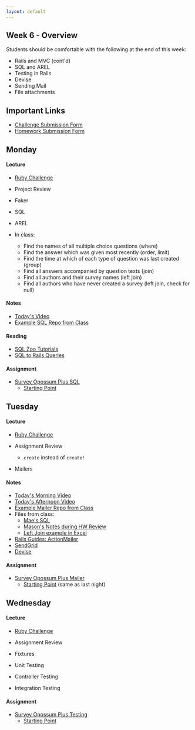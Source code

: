 ```yaml
---
layout: default
---
```


## Week 6 - Overview

Students should be comfortable with the following at the end of this week:

* Rails and MVC (cont'd)
* SQL and AREL
* Testing in Rails
* Devise
* Sending Mail
* File attachments

## Important Links

* [Challenge Submission Form](http://goo.gl/forms/fpcxQCtEqs)
* [Homework Submission Form](https://docs.google.com/forms/d/1lddv00AYx4z9ugJBYv1v2RG_JuMUpWEYPYjQGdCVdgQ/viewform?c=0&w=1)


## Monday

#### Lecture

* [Ruby Challenge](https://github.com/masonfmatthews/rails_assignments/blob/master/challenges/hash_challenge.rb)
* Project Review

* Faker
* SQL
* AREL

* In class:
  * Find the names of all multiple choice questions (where)
  * Find the answer which was given most recently (order, limit)
  * Find the time at which of each type of question was last created (group)
  * Find all answers accompanied by question texts (join)
  * Find all authors and their survey names (left join)
  * Find all authors who have never created a survey (left join, check for null)

#### Notes

* [Today's Video](https://www.youtube.com/watch?v=xJ7lYvRY_4w)
* [Example SQL Repo from Class](https://github.com/tiyd-rails-2015-01/survey_goat_example)

#### Reading

* [SQL Zoo Tutorials](http://sqlzoo.net/wiki/Main_Page)
* [SQL to Rails Queries](http://guides.rubyonrails.org/v3.2.13/active_record_querying.html)

#### Assignment

* [Survey Opossum Plus SQL](https://github.com/tiyd-rails-2015-01/survey_opossum_plus_sql)
  * [Starting Point](https://github.com/SurveyGoat/survey_goat)


## Tuesday

#### Lecture

* [Ruby Challenge](https://github.com/masonfmatthews/rails_assignments/blob/master/challenges/enumerable_challenge.rb)
* Assignment Review
  * `create` instead of `create!`

* Mailers

#### Notes

* [Today's Morning Video](http://youtu.be/Tds2ZWkmfHU)
* [Today's Afternoon Video](http://youtu.be/3EtcF_Av4YE)
* [Example Mailer Repo from Class](https://github.com/tiyd-rails-2015-01/mailer_example)
* Files from class:
  * [Mae's SQL](w6-2/mae.rb)
  * [Mason's Notes during HW Review](w6-2/sql_example.rb)
  * [Left Join example in Excel](w6-2/left_join.xlsx)
* [Rails Guides: ActionMailer](http://guides.rubyonrails.org/action_mailer_basics.html)
* [SendGrid](https://addons.heroku.com/sendgrid?utm_campaign=category&utm_medium=dashboard&utm_source=addons)
* [Devise](https://github.com/plataformatec/devise)

#### Assignment

* [Survey Opossum Plus Mailer](https://github.com/tiyd-rails-2015-01/survey_opossum_plus_mailer)
  * [Starting Point](https://github.com/SurveyGoat/survey_goat) (same as last night)


## Wednesday

#### Lecture

* [Ruby Challenge](https://github.com/masonfmatthews/rails_assignments/blob/master/challenges/double_loop_challenge.rb)
* Assignment Review

* Fixtures
* Unit Testing
* Controller Testing
* Integration Testing

#### Assignment

* [Survey Opossum Plus Testing](https://github.com/tiyd-rails-2015-01/survey_opossum_plus_testing)
  * [Starting Point](https://github.com/tiyd-rails-2015-01/survey_testing_starting_point)

<!--

## Thursday

#### Lecture

* [Ruby Challenge](https://github.com/masonfmatthews/rails_assignments/blob/master/challenges/optional_parameters_challenge.rb)
* Assignment Review
* Paperclip ; Amazon S3 ; SimpleForm

#### Notes

* [SimpleForm](https://github.com/plataformatec/simple_form)

## Weekend Assignment - As Pairs

[Online Constituent Voting](https://github.com/tiyd-rails-2015-01/online_voting)



<!--
Still haven't done:

* Devise?
* Indices
* Human Learning: Technical Debt
* [Which IDE do Rubyists use?](http://www.sitepoint.com/ides-rubyists-use/?utm_source=rubyweekly&utm_medium=email)

* [Merging Apps and Heroku Deployments](https://github.com/masonfmatthews/rails_assignments/tree/master/assignments/heroku_deployments) - AS PAIRS

* [Student Awards](https://github.com/masonfmatthews/rails_assignments/tree/master/assignments/student_awards)

* [Rails Testing and Coverage](https://github.com/masonfmatthews/rails_assignments/tree/master/assignments/rails_testing_and_coverage)

* https://www.ruby-toolbox.com

* Polymorphism?
* Single Table Inheritance?
* "Refactoring"

* scoped associations
<!--
class Item < ActiveRecord::Base
  has_many :orders do
    def for_user(user_id)
      where(user_id: user_id)
    end
  end
end

Item.first.orders.for_user(current_user)

* Model testing in Rails
* Coverage (simplecov)
* Exercise: Write a test on your last night's homework and add simplecov
* Controller Testing
* Integration Testing

* How to Google
* Rebuilding!  Software development is a "wicked" problem
* Multi-tenancy discussion
* Fixtures
* Class variables - DON'T
* Just saying: you can return objects when true/false is expected
* Trying to change an array in an outer scope inside a called function.
-->
